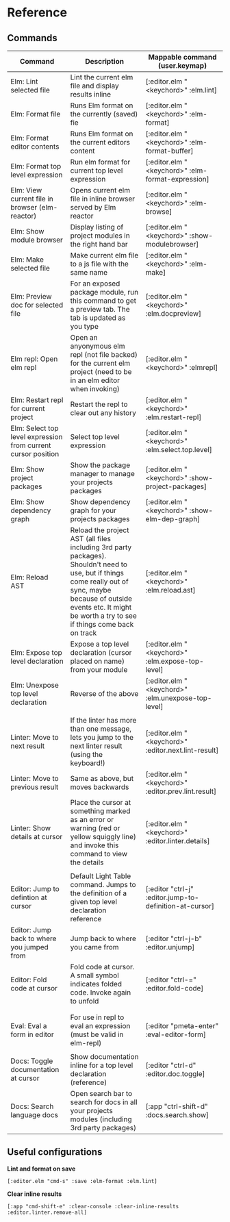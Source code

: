 # Reference

## Commands

| Command | Description | Mappable command \(user.keymap\) |
| --- | --- | --- |
| Elm: Lint selected file | Lint the current elm file and display results inline | \[:editor.elm "&lt;keychord&gt;" :elm.lint\] |
| Elm: Format file | Runs Elm format on the currently \(saved\) fie | \[:editor.elm "&lt;keychord&gt;" :elm-format\] |
| Elm: Format editor contents | Runs Elm format on the current editors content | \[:editor.elm "&lt;keychord&gt;" :elm-format-buffer\] |
| Elm: Format top level expression | Run elm format for current top level expression | \[:editor.elm "&lt;keychord&gt;" :elm-format-expression\] |
| Elm: View current file in browser \(elm-reactor\) | Opens current elm file in inline browser served by Elm reactor | \[:editor.elm "&lt;keychord&gt;" :elm-browse\] |
| Elm: Show module browser | Display listing of project modules in the right hand bar | \[:editor.elm "&lt;keychord&gt;" :show-modulebrowser\] |
| Elm: Make selected file | Make current elm file to a js file with the same name | \[:editor.elm "&lt;keychord&gt;" :elm-make\] |
| Elm: Preview doc for selected file | For an exposed package module, run this command to get a preview tab. The tab is updated as you type | \[:editor.elm "&lt;keychord&gt;" :elm.docpreview\] |
| Elm repl: Open elm repl | Open an anyonymous elm repl \(not file backed\) for the current elm project \(need to be in an elm editor when invoking\) | \[:editor.elm "&lt;keychord&gt;" :elmrepl\] |
| Elm: Restart repl for current project | Restart the repl to clear out any history | \[:editor.elm "&lt;keychord&gt;" :elm.restart-repl\] |
| Elm: Select top level expression from current cursor position | Select top level expression | \[:editor.elm "&lt;keychord&gt;" :elm.select.top.level\] |
| Elm: Show project packages | Show the package manager to manage your projects packages | \[:editor.elm "&lt;keychord&gt;" :show-project-packages\] |
| Elm: Show dependency graph | Show dependency graph for your projects packages | \[:editor.elm "&lt;keychord&gt;" :show-elm-dep-graph\] |
| Elm: Reload AST | Reload the project AST \(all files including 3rd party packages\). Shouldn't need to use, but if things come really out of sync, maybe because of outside events etc. It might be worth a try to see if things come back on track | \[:editor.elm "&lt;keychord&gt;" :elm.reload.ast\] |
| Elm: Expose top level declaration | Expose a top level declaration \(cursor placed on name\) from your module | \[:editor.elm "&lt;keychord&gt;" :elm.expose-top-level\] |
| Elm: Unexpose top level declaration | Reverse of the above | \[:editor.elm "&lt;keychord&gt;" :elm.unexpose-top-level\] |
|  |  |  |
| Linter: Move to next result | If the linter has more than one message, lets you jump to the next linter result \(using the keyboard!\) | \[:editor.elm "&lt;keychord&gt;" :editor.next.lint-result\] |
| Linter: Move to previous result | Same as above, but moves backwards | \[:editor.elm "&lt;keychord&gt;" :editor.prev.lint.result\] |
| Linter: Show details at cursor | Place the cursor at something marked as an error or warning \(red or yellow squiggly line\) and invoke this command to view the details | \[:editor.elm "&lt;keychord&gt;" :editor.linter.details\] |
|  |  |  |
| Editor: Jump to defintion at cursor | Default Light Table command. Jumps to the definition of a given top level declaration reference | \[:editor "ctrl-j" :editor.jump-to-definition-at-cursor\] |
| Editor: Jump back to where you jumped from | Jump back to where you came from | \[:editor "ctrl-j-b" :editor.unjump\] |
| Editor: Fold code at cursor | Fold code at cursor. A small symbol indicates folded code. Invoke again to unfold | \[:editor "ctrl-=" :editor.fold-code\] |
|  |  |  |
|  |  |  |
| Eval: Eval a form in editor | For use in repl to eval an expression \(must be valid in elm-repl\) | \[:editor "pmeta-enter" :eval-editor-form\] |
|  |  |  |
| Docs: Toggle documentation at cursor | Show documentation inline for a top level declaration \(reference\) | \[:editor "ctrl-d" :editor.doc.toggle\] |
| Docs: Search language docs | Open search bar to search for docs in all your projects modules \(including 3rd party packages\) | \[:app "ctrl-shift-d" :docs.search.show\] |

## Useful configurations

**Lint and format on save**

`[:editor.elm "cmd-s" :save :elm-format :elm.lint]`

**Clear inline results**

`[:app "cmd-shift-e" :clear-console :clear-inline-results :editor.linter.remove-all]`

